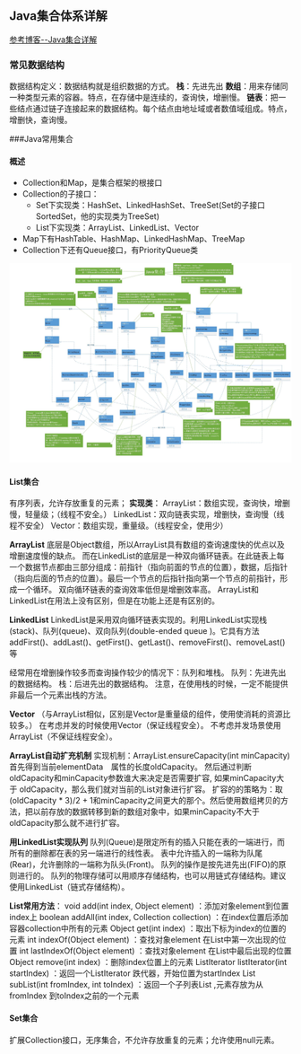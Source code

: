 ## Java集合体系详解
[参考博客--Java集合详解](https://www.cnblogs.com/chenglc/p/8073049.html)
### 常见数据结构
数据结构定义：数据结构就是组织数据的方式。
**栈**：先进先出
**数组**：用来存储同一种类型元素的容器。特点，在存储中是连续的，查询快，增删慢。
**链表**：把一些结点通过链子连接起来的数据结构。每个结点由地址域或者数值域组成。特点，增删快，查询慢。

###Java常用集合
#### 概述
- Collection和Map，是集合框架的根接口
- Collection的子接口：
    - Set下实现类：HashSet、LinkedHashSet、TreeSet(Set的子接口SortedSet，他的实现类为TreeSet)
    - List下实现类：ArrayList、LinkedList、Vector
- Map下有HashTable、HashMap、LinkedHashMap、TreeMap
- Collection下还有Queue接口，有PriorityQueue类

![](./Pictures/Java集合框架图.jpg)

#### List集合
有序列表，允许存放重复的元素；
**实现类**：
ArrayList：数组实现，查询快，增删慢，轻量级；（线程不安全。）
LinkedList：双向链表实现，增删快，查询慢（线程不安全）
Vector：数组实现，重量级。（线程安全，使用少）


**ArrayList**
底层是Object数组，所以ArrayList具有数组的查询速度快的优点以及增删速度慢的缺点。
而在LinkedList的底层是一种双向循环链表。在此链表上每一个数据节点都由三部分组成：前指针（指向前面的节点的位置），数据，后指针（指向后面的节点的位置）。最后一个节点的后指针指向第一个节点的前指针，形成一个循环。
双向循环链表的查询效率低但是增删效率高。
ArrayList和LinkedList在用法上没有区别，但是在功能上还是有区别的。

**LinkedList**
LinkedList是采用双向循环链表实现的。利用LinkedList实现栈(stack)、队列(queue)、双向队列(double-ended queue )。它具有方法addFirst()、addLast()、getFirst()、getLast()、removeFirst()、removeLast()等

经常用在增删操作较多而查询操作较少的情况下：队列和堆栈。
队列：先进先出的数据结构。
栈：后进先出的数据结构。
注意，在使用栈的时候，一定不能提供非最后一个元素出栈的方法。

**Vector**
（与ArrayList相似，区别是Vector是重量级的组件，使用使消耗的资源比较多。）
在考虑并发的时候使用Vector（保证线程安全）。
不考虑并发场景使用ArrayList（不保证线程安全）。

**ArrayList自动扩充机制**
实现机制：ArrayList.ensureCapacity(int minCapacity)
首先得到当前elementData　属性的长度oldCapacity。
然后通过判断oldCapacity和minCapacity参数谁大来决定是否需要扩容, 如果minCapacity大于
oldCapacity，那么我们就对当前的List对象进行扩容。
扩容的的策略为：取(oldCapacity * 3)/2 + 1和minCapacity之间更大的那个。然后使用数组拷贝的方法，把以前存放的数据转移到新的数组对象中，如果minCapacity不大于oldCapacity那么就不进行扩容。

**用LinkedList实现队列**
队列(Queue)是限定所有的插入只能在表的一端进行，而所有的删除都在表的另一端进行的线性表。
表中允许插入的一端称为队尾(Rear)，允许删除的一端称为队头(Front)。
队列的操作是按先进先出(FIFO)的原则进行的。
队列的物理存储可以用顺序存储结构，也可以用链式存储结构。建议使用LinkedList（链式存储结构）。

**List常用方法**：
void add(int index, Object element) ：添加对象element到位置index上
boolean addAll(int index, Collection collection) ：在index位置后添加容器collection中所有的元素
Object get(int index) ：取出下标为index的位置的元素
int indexOf(Object element) ：查找对象element 在List中第一次出现的位置
int lastIndexOf(Object element) ：查找对象element 在List中最后出现的位置
Object remove(int index) ：删除index位置上的元素 
ListIterator listIterator(int startIndex) ：返回一个ListIterator 跌代器，开始位置为startIndex 
List subList(int fromIndex, int toIndex) ：返回一个子列表List ,元素存放为从 fromIndex 到toIndex之前的一个元素


#### Set集合
扩展Collection接口，无序集合，不允许存放重复的元素；允许使用null元素。
